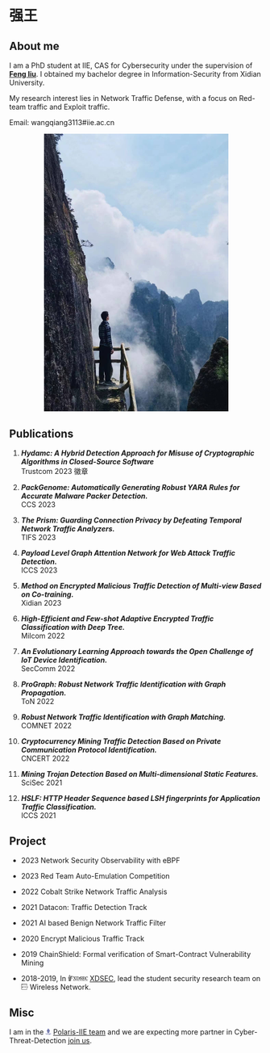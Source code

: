 # 强王

## About me
I am a PhD student at IIE, CAS for Cybersecurity under the supervision of [**Feng liu**](https://fengliu.net.cn). I obtained my bachelor degree in Information-Security from Xidian University.

My research interest lies in Network Traffic Defense, with a focus on Red-team traffic and Exploit traffic.

Email: wangqiang3113#iie.ac.cn

<p style="text-align: center;"><img src="src/WQ.jpg" width="366"></p>

## Publications

1. ***Hydamc: A Hybrid Detection Approach for Misuse of Cryptographic Algorithms in Closed-Source Software***\
Trustcom 2023
<span class="badge badge-success">徽章</span>

1. ***PackGenome: Automatically Generating Robust YARA Rules for Accurate Malware Packer Detection.***\
CCS 2023

1. ***The Prism: Guarding Connection Privacy by Defeating Temporal Network Traffic Analyzers.***\
TIFS 2023

1. ***Payload Level Graph Attention Network for Web Attack Traffic Detection.***\
ICCS 2023

1. ***Method on Encrypted Malicious Traffic Detection of Multi-view Based on Co-training.***\
Xidian 2023

1. ***High-Efficient and Few-shot Adaptive Encrypted Traffic Classification with Deep Tree.***\
Milcom 2022

1. ***An Evolutionary Learning Approach towards the Open Challenge of IoT Device Identification.***\
SecComm 2022

1. ***ProGraph: Robust Network Traffic Identification with Graph Propagation.***\
ToN 2022

1. ***Robust Network Traffic Identification with Graph Matching.***\
COMNET 2022

1. ***Cryptocurrency Mining Traffic Detection Based on Private Communication Protocol Identification.***\
CNCERT 2022

1. ***Mining Trojan Detection Based on Multi-dimensional Static Features.***\
SciSec 2021

1. ***HSLF: HTTP Header Sequence based LSH fingerprints for Application Traffic Classification.***\
ICCS 2021


## Project

* 2023 Network Security Observability with eBPF

* 2023 Red Team Auto-Emulation Competition

* 2022 Cobalt Strike Network Traffic Analysis
    
* 2021 Datacon: Traffic Detection Track
  
* 2021 AI based Benign Network Traffic Filter
        
* 2020 Encrypt Malicious Traffic Track
  
* 2019 ChainShield: Formal verification of Smart-Contract Vulnerability Mining
    
* 2018-2019, In <img src="./src/xdsec-logo.png" height="12" /> [XDSEC](https://xdsec.org/), lead the student security research team on <img src="./src/xdsec-group.png" height="12" /> Wireless Network.


## Misc
I am in the <img src="./src/Polaris_logo.png" height="12" /> [Polaris-IIE team](https://polaris-iie.com/) and we are expecting more partner in Cyber-Threat-Detection [join us](https://polaris-iie.com/contact.html).

